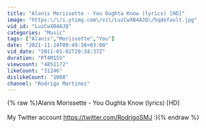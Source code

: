 ```yaml
---
title: "Alanis Morissette - You Oughta Know (lyrics) [HD]"
image: "https:\/\/i.ytimg.com\/vi\/LuzCwXB4AJQ\/hqdefault.jpg"
vid_id: "LuzCwXB4AJQ"
categories: "Music"
tags: ["Alanis","Morissette","You"]
date: "2021-11-14T09:49:38+03:00"
vid_date: "2011-01-02T20:34:37Z"
duration: "PT4M15S"
viewcount: "4851172"
likeCount: "31246"
dislikeCount: "1088"
channel: "Rodrigo Martinez"
---
```

{% raw %}Alanis Morissette - You Oughta Know (lyrics) [HD]<br /><br />My Twitter account <a rel="nofollow" target="blank" href="https://twitter.com/RodrigoSMJ">https://twitter.com/RodrigoSMJ</a> :){% endraw %}
